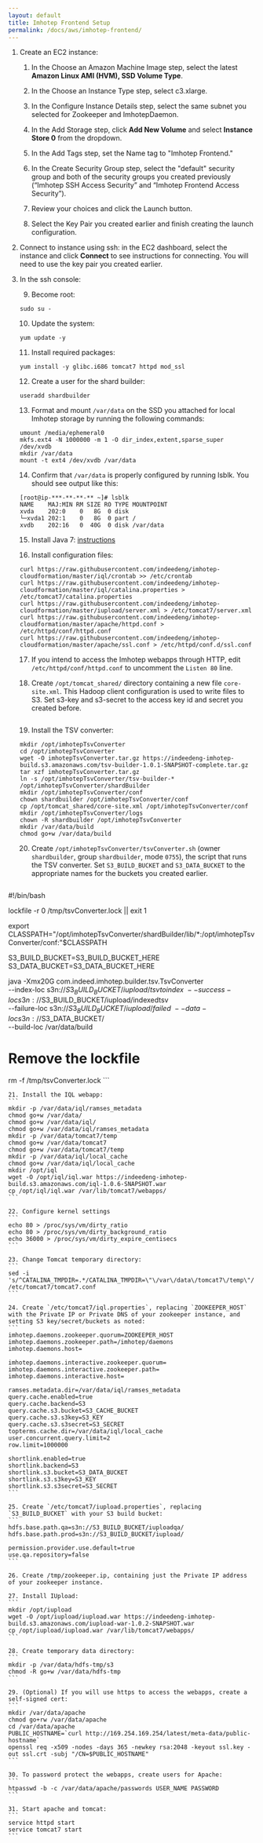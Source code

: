 ```yaml
---
layout: default
title: Imhotep Frontend Setup
permalink: /docs/aws/imhotep-frontend/
---
```


1. Create an EC2 instance:

    1. In the Choose an Amazon Machine Image step, select the latest **Amazon Linux AMI (HVM), SSD Volume Type**.

    2. In the Choose an Instance Type step, select c3.xlarge.

    3. In the Configure Instance Details step, select the same subnet you selected for Zookeeper and ImhotepDaemon.

    4. In the Add Storage step, click **Add New Volume** and select **Instance Store 0** from the dropdown.

    5. In the Add Tags step, set the Name tag to "Imhotep Frontend."

    6. In the Create Security Group step, select the "default" security group and both of the security groups you created previously (“Imhotep SSH Access Security” and “Imhotep Frontend Access Security”).

    7. Review your choices and click the Launch button.

    8. Select the Key Pair you created earlier and finish creating the launch configuration.

2. Connect to instance using ssh: in the EC2 dashboard, select the instance and click **Connect** to see instructions for connecting. You will need to use the key pair you created earlier.

3. In the ssh console:

    9. Become root:
    ```
    sudo su -
    ```

    10. Update the system:
    ```
    yum update -y
    ```

    11. Install required packages:
    ```
    yum install -y glibc.i686 tomcat7 httpd mod_ssl
    ```

    12. Create a user for the shard builder:
    ```
    useradd shardbuilder
    ```

    13. Format and mount `/var/data` on the SSD you attached for local Imhotep storage by running the following commands:
    ```
    umount /media/ephemeral0
    mkfs.ext4 -N 1000000 -m 1 -O dir_index,extent,sparse_super /dev/xvdb
    mkdir /var/data
    mount -t ext4 /dev/xvdb /var/data
    ```

    14. Confirm that `/var/data` is properly configured by running lsblk. You should see output like this:
    ```
    [root@ip-***-**-**-** ~]# lsblk
    NAME    MAJ:MIN RM SIZE RO TYPE MOUNTPOINT
    xvda    202:0    0   8G  0 disk
    └─xvda1 202:1    0   8G  0 part /
    xvdb    202:16   0  40G  0 disk /var/data
    ```

    15. Install Java 7: [instructions](install-java/)

    16. Install configuration files:
    ```
    curl https://raw.githubusercontent.com/indeedeng/imhotep-cloudformation/master/iql/crontab >> /etc/crontab
    curl https://raw.githubusercontent.com/indeedeng/imhotep-cloudformation/master/iql/catalina.properties > /etc/tomcat7/catalina.properties
    curl https://raw.githubusercontent.com/indeedeng/imhotep-cloudformation/master/iupload/server.xml > /etc/tomcat7/server.xml
    curl https://raw.githubusercontent.com/indeedeng/imhotep-cloudformation/master/apache/httpd.conf > /etc/httpd/conf/httpd.conf
    curl https://raw.githubusercontent.com/indeedeng/imhotep-cloudformation/master/apache/ssl.conf > /etc/httpd/conf.d/ssl.conf
    ```

    17. If you intend to access the Imhotep webapps through HTTP, edit `/etc/httpd/conf/httpd.conf` to uncomment the `Listen 80` line.

    18. Create `/opt/tomcat_shared/` directory containing a new file `core-site.xml`. This Hadoop client configuration is used to write files to S3. Set s3-key and s3-secret to the access key id and secret you created before.
    ```
    ```

    19. Install the TSV converter:
    ```
    mkdir /opt/imhotepTsvConverter
    cd /opt/imhotepTsvConverter
    wget -O imhotepTsvConverter.tar.gz https://indeedeng-imhotep-build.s3.amazonaws.com/tsv-builder-1.0.1-SNAPSHOT-complete.tar.gz
    tar xzf imhotepTsvConverter.tar.gz
    ln -s /opt/imhotepTsvConverter/tsv-builder-* /opt/imhotepTsvConverter/shardBuilder
    mkdir /opt/imhotepTsvConverter/conf
    chown shardbuilder /opt/imhotepTsvConverter/conf
    cp /opt/tomcat_shared/core-site.xml /opt/imhotepTsvConverter/conf
    mkdir /opt/imhotepTsvConverter/logs
    chown -R shardbuilder /opt/imhotepTsvConverter
    mkdir /var/data/build
    chmod go+w /var/data/build
    ```

    20. Create `/opt/imhotepTsvConverter/tsvConverter.sh` (owner `shardbuilder`, group `shardbuilder`, mode `0755`), the script that runs the TSV converter. Set `S3_BUILD_BUCKET` and `S3_DATA_BUCKET` to the appropriate names for the buckets you created earlier.
    ```
#!/bin/bash

lockfile -r 0 /tmp/tsvConverter.lock || exit 1

export CLASSPATH="/opt/imhotepTsvConverter/shardBuilder/lib/*:/opt/imhotepTsvConverter/conf:"$CLASSPATH

S3_BUILD_BUCKET=S3_BUILD_BUCKET_HERE
S3_DATA_BUCKET=S3_DATA_BUCKET_HERE

java -Xmx20G com.indeed.imhotep.builder.tsv.TsvConverter \
    --index-loc s3n://$S3_BUILD_BUCKET/iupload/tsvtoindex \
    --success-loc s3n://$S3_BUILD_BUCKET/iupload/indexedtsv \
    --failure-loc s3n://$S3_BUILD_BUCKET/iupload/failed \
    --data-loc s3n://$S3_DATA_BUCKET/ \
    --build-loc /var/data/build

# Remove the lockfile
rm -f /tmp/tsvConverter.lock
    ```

    21. Install the IQL webapp:
    ```
    mkdir -p /var/data/iql/ramses_metadata
    chmod go+w /var/data/
    chmod go+w /var/data/iql/
    chmod go+w /var/data/iql/ramses_metadata
    mkdir -p /var/data/tomcat7/temp
    chmod go+w /var/data/tomcat7
    chmod go+w /var/data/tomcat7/temp
    mkdir -p /var/data/iql/local_cache
    chmod go+w /var/data/iql/local_cache
    mkdir /opt/iql
    wget -O /opt/iql/iql.war https://indeedeng-imhotep-build.s3.amazonaws.com/iql-1.0.6-SNAPSHOT.war
    cp /opt/iql/iql.war /var/lib/tomcat7/webapps/ 
    ```

    22. Configure kernel settings
    ```
    echo 80 > /proc/sys/vm/dirty_ratio
    echo 80 > /proc/sys/vm/dirty_background_ratio
    echo 36000 > /proc/sys/vm/dirty_expire_centisecs
    ```

    23. Change Tomcat temporary directory:
    ```
    sed -i 's/^CATALINA_TMPDIR=.*/CATALINA_TMPDIR=\"\/var\/data\/tomcat7\/temp\"/' /etc/tomcat7/tomcat7.conf
    ```

    24. Create `/etc/tomcat7/iql.properties`, replacing `ZOOKEEPER_HOST` with the Private IP or Private DNS of your zookeeper instance, and setting S3 key/secret/buckets as noted:
    ```
    imhotep.daemons.zookeeper.quorum=ZOOKEEPER_HOST
    imhotep.daemons.zookeeper.path=/imhotep/daemons
    imhotep.daemons.host=

    imhotep.daemons.interactive.zookeeper.quorum=
    imhotep.daemons.interactive.zookeeper.path=
    imhotep.daemons.interactive.host=

    ramses.metadata.dir=/var/data/iql/ramses_metadata
    query.cache.enabled=true
    query.cache.backend=S3
    query.cache.s3.bucket=S3_CACHE_BUCKET
    query.cache.s3.s3key=S3_KEY
    query.cache.s3.s3secret=S3_SECRET
    topterms.cache.dir=/var/data/iql/local_cache
    user.concurrent.query.limit=2
    row.limit=1000000

    shortlink.enabled=true
    shortlink.backend=S3
    shortlink.s3.bucket=S3_DATA_BUCKET
    shortlink.s3.s3key=S3_KEY
    shortlink.s3.s3secret=S3_SECRET
    ```

    25. Create `/etc/tomcat7/iupload.properties`, replacing `S3_BUILD_BUCKET` with your S3 build bucket:
    ```
    hdfs.base.path.qa=s3n://S3_BUILD_BUCKET/iuploadqa/
    hdfs.base.path.prod=s3n://S3_BUILD_BUCKET/iupload/

    permission.provider.use.default=true
    use.qa.repository=false
    ```

    26. Create /tmp/zookeeper.ip, containing just the Private IP address of your zookeeper instance.

    27. Install IUpload:
    ```
    mkdir /opt/iupload
    wget -O /opt/iupload/iupload.war https://indeedeng-imhotep-build.s3.amazonaws.com/iupload-war-1.0.2-SNAPSHOT.war
    cp /opt/iupload/iupload.war /var/lib/tomcat7/webapps/
    ```

    28. Create temporary data directory:
    ```
    mkdir -p /var/data/hdfs-tmp/s3
    chmod -R go+w /var/data/hdfs-tmp
    ```

    29. (Optional) If you will use https to access the webapps, create a self-signed cert:
    ```
    mkdir /var/data/apache
    chmod go+rw /var/data/apache
    cd /var/data/apache
    PUBLIC_HOSTNAME=`curl http://169.254.169.254/latest/meta-data/public-hostname`
    openssl req -x509 -nodes -days 365 -newkey rsa:2048 -keyout ssl.key -out ssl.crt -subj "/CN=$PUBLIC_HOSTNAME"
    ```

    30. To password protect the webapps, create users for Apache:
    ```
    htpasswd -b -c /var/data/apache/passwords USER_NAME PASSWORD
    ```

    31. Start apache and tomcat:
    ```
    service httpd start
    service tomcat7 start
    ```

